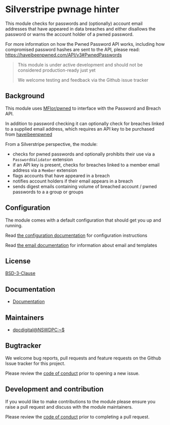 # Silverstripe pwnage hinter

This module checks for passwords and (optionally) account email addresses that have appeared in data breaches and either disallows the password or warns the account holder of a pwned password.

For more information on how the Pwned Password API works, including how compromised password hashes are sent to the API, please read: https://haveibeenpwned.com/API/v3#PwnedPasswords

> This module is under active development and should not be considered production-ready just yet
>
> We welcome testing and feedback via the Github issue tracker

## Background

This module uses [MFlor/pwned](https://github.com/MFlor/pwned) to interface with the Password and Breach API.

In addition to password checking it can optionally check for breaches linked to a supplied email address, which requires an API key to be purchased from [haveibeenpwned](https://haveibeenpwned.com/API/Key)

From a Silverstripe perspective, the module:

+ checks for pwned passwords and optionally prohibits their use via a ```PasswordValidator``` extension
+ if an API key is present, checks for breaches linked to a member email address via a ```Member``` extension
+ flags accounts that have appeared in a breach
+ notifies account holders if their email appears in a breach
+ sends digest emails containing volume of breached account / pwned passwords to a a group or groups

## Configuration

The module comes with a default configuration that should get you up and running.

Read [the configuration documentation](./docs/en/index.md) for configuration instructions

Read [the email documentation](./docs/en/002_email.md) for information about email and templates

## License

[BSD-3-Clause](./LICENSE.md)

## Documentation

* [Documentation](./docs/en/001_index.md)

## Maintainers

+ [dpcdigital@NSWDPC:~$](https://dpc.nsw.gov.au)

## Bugtracker

We welcome bug reports, pull requests and feature requests on the Github Issue tracker for this project.

Please review the [code of conduct](./code-of-conduct.md) prior to opening a new issue.

## Development and contribution

If you would like to make contributions to the module please ensure you raise a pull request and discuss with the module maintainers.

Please review the [code of conduct](./code-of-conduct.md) prior to completing a pull request.
